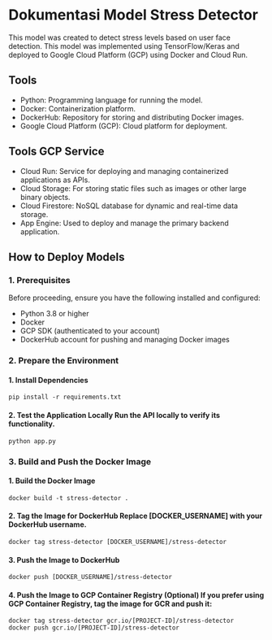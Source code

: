 # Dokumentasi Model Stress Detector

This model was created to detect stress levels based on user face detection. This model was implemented using TensorFlow/Keras and deployed to Google Cloud Platform (GCP) using Docker and Cloud Run.

## Tools

- Python: Programming language for running the model.
- Docker: Containerization platform.
- DockerHub: Repository for storing and distributing Docker images.
-  Google Cloud Platform (GCP): Cloud platform for deployment.
## Tools GCP Service
- Cloud Run: Service for deploying and managing containerized applications as APIs.
- Cloud Storage: For storing static files such as images or other large binary objects.
- Cloud Firestore: NoSQL database for dynamic and real-time data storage.
- App Engine: Used to deploy and manage the primary backend application.

## How to Deploy Models
### 1. Prerequisites
Before proceeding, ensure you have the following installed and configured:
- Python 3.8 or higher
- Docker
- GCP SDK (authenticated to your account)
- DockerHub account for pushing and managing Docker images

### 2. Prepare the Environment

  #### 1. Install Dependencies
  ```
pip install -r requirements.txt
```
 #### 2. Test the Application Locally Run the API locally to verify its functionality.
 ```
python app.py
```
### 3. Build and Push the Docker Image
  #### 1. Build the Docker Image
  ```
docker build -t stress-detector .
```
  #### 2. Tag the Image for DockerHub Replace [DOCKER_USERNAME] with your DockerHub username.
  ```
docker tag stress-detector [DOCKER_USERNAME]/stress-detector
```
  #### 3. Push the Image to DockerHub
```
docker push [DOCKER_USERNAME]/stress-detector
```
  #### 4. Push the Image to GCP Container Registry (Optional) If you prefer using GCP Container Registry, tag the image for GCR and push it:
```
docker tag stress-detector gcr.io/[PROJECT-ID]/stress-detector
docker push gcr.io/[PROJECT-ID]/stress-detector
```
